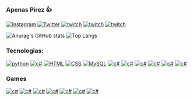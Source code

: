 ### Apenas Pirez 👍
[![Instagram](https://img.shields.io/badge/Instagram-E4405F?style=for-the-badge&logo=instagram&logoColor=white)](https://www.instagram.com/pireeez/)
[![Twitter](https://img.shields.io/badge/Twitter-1DA1F2?style=for-the-badge&logo=twitter&logoColor=white)](https://twitter.com/pirezgg)
[![twitch](https://img.shields.io/badge/Twitch-9146FF?style=for-the-badge&logo=twitch&logoColor=white)](https://www.twitch.tv/pirezvlr)
[![twitch](https://img.shields.io/badge/Discord-7289DA?style=for-the-badge&logo=discord&logoColor=white%22%20target=%22_blank%22)](https://discord.gg/ZRu3xyqH)
[![twitch](https://img.shields.io/badge/-LinkedIn-%230077B5?style=for-the-badge&logo=linkedin&logoColor=white%22%20target=%22_blank%22)](https://www.linkedin.com/in/gustavopiresdeveloper/)


![Anurag's GitHub stats](https://github-readme-stats.vercel.app/api?username=Pireez&theme=vision-friendly-dark&show_icons=true)
![Top Langs](https://github-readme-stats.vercel.app/api/top-langs/?username=Pireez&layout=compact)

### Tecnologias:
[![python](https://img.shields.io/badge/Python-14354C?style=for-the-badge&logo=python&logoColor=white)]()
[![c#](https://img.shields.io/badge/C%23-239120?style=for-the-badge&logo=c-sharp&logoColor=white)]()
[![HTML](https://img.shields.io/badge/HTML5-E34F26?style=for-the-badge&logo=html5&logoColor=white)]()
[![CSS](https://img.shields.io/badge/CSS3-1572B6?style=for-the-badge&logo=css3&logoColor=white)]()
[![MySQL](https://img.shields.io/badge/MySQL-00000F?style=for-the-badge&logo=mysql&logoColor=white)]()
[![c#](https://img.shields.io/badge/.NET-5C2D91?style=for-the-badge&logo=.net&logoColor=white)]()
[![c#](https://img.shields.io/badge/SQLite-07405E?style=for-the-badge&logo=sqlite&logoColor=white)]()
[![c#](https://img.shields.io/badge/GIT-E44C30?style=for-the-badge&logo=git&logoColor=white)]()
[![c#](https://img.shields.io/badge/Jira-0052CC?style=for-the-badge&logo=Jira&logoColor=white)]()
[![c#](https://img.shields.io/badge/Sourcetree-0052CC?style=for-the-badge&logo=Sourcetree&logoColor=white)]()
[![c#](	https://img.shields.io/badge/Bitbucket-0747a6?style=for-the-badge&logo=bitbucket&logoColor=white)]()
### Games
[![c#](https://img.shields.io/badge/Riot_Games-D32936?style=for-the-badge&logo=riot-games&logoColor=white)](https://tracker.gg/valorant/profile/riot/RKT%20Pirez%23ice/overview?playlist=competitive)
[![c#](https://img.shields.io/badge/Steam-000000?style=for-the-badge&logo=steam&logoColor=white)](https://steamcommunity.com/id/pireeez)
[![c#](https://img.shields.io/badge/PlayStation-003791?style=for-the-badge&logo=playstation&logoColor=white)]()
[![c#](https://img.shields.io/badge/Epic%20Games-313131?style=for-the-badge&logo=Epic%20Games&logoColor=white)]()
[![c#](https://img.shields.io/badge/Xbox-107C10?style=for-the-badge&logo=xbox&logoColor=white)]()
[![c#](https://img.shields.io/badge/FIFA-B7312F?style=for-the-badge&logo=fifa&logoColor=white)]()
[![c#](https://img.shields.io/badge/Counter_Strike-000000?style=for-the-badge&logo=counter-strike&logoColor=white)]()











